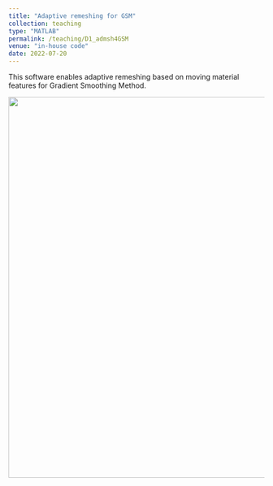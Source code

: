 ```yaml
---
title: "Adaptive remeshing for GSM"
collection: teaching
type: "MATLAB"
permalink: /teaching/D1_admsh4GSM
venue: "in-house code"
date: 2022-07-20
---
```


This software enables adaptive remeshing based on moving material features for Gradient Smoothing Method.

<img src="https://maozirui.github.io/images/adpmesh.gif" width="750"/>
